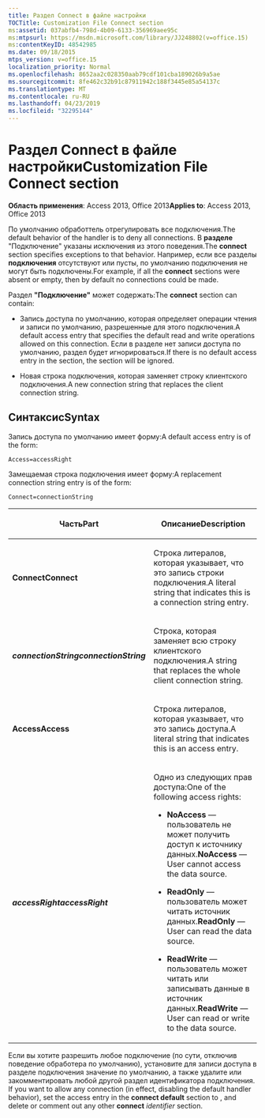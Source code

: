 ```yaml
---
title: Раздел Connect в файле настройки
TOCTitle: Customization File Connect section
ms:assetid: 037abfb4-798d-4b09-6133-356969aee95c
ms:mtpsurl: https://msdn.microsoft.com/library/JJ248802(v=office.15)
ms:contentKeyID: 48542985
ms.date: 09/18/2015
mtps_version: v=office.15
localization_priority: Normal
ms.openlocfilehash: 8652aa2c028350aab79cdf101cba189026b9a5ae
ms.sourcegitcommit: 8fe462c32b91c87911942c188f3445e85a54137c
ms.translationtype: MT
ms.contentlocale: ru-RU
ms.lasthandoff: 04/23/2019
ms.locfileid: "32295144"
---
```

# <a name="customization-file-connect-section"></a><span data-ttu-id="3e2d9-102">Раздел Connect в файле настройки</span><span class="sxs-lookup"><span data-stu-id="3e2d9-102">Customization File Connect section</span></span>

<span data-ttu-id="3e2d9-103">**Область применения**: Access 2013, Office 2013</span><span class="sxs-lookup"><span data-stu-id="3e2d9-103">**Applies to**: Access 2013, Office 2013</span></span>

<span data-ttu-id="3e2d9-104">По умолчанию обработтель отрегулировать все подключения.</span><span class="sxs-lookup"><span data-stu-id="3e2d9-104">The default behavior of the handler is to deny all connections.</span></span> <span data-ttu-id="3e2d9-105">В **разделе** "Подключение" указаны исключения из этого поведения.</span><span class="sxs-lookup"><span data-stu-id="3e2d9-105">The **connect** section specifies exceptions to that behavior.</span></span> <span data-ttu-id="3e2d9-106">Например, если все разделы **подключения** отсутствуют или пусты, по умолчанию подключения не могут быть подключены.</span><span class="sxs-lookup"><span data-stu-id="3e2d9-106">For example, if all the **connect** sections were absent or empty, then by default no connections could be made.</span></span>

<span data-ttu-id="3e2d9-107">Раздел **"Подключение"** может содержать:</span><span class="sxs-lookup"><span data-stu-id="3e2d9-107">The **connect** section can contain:</span></span>

- <span data-ttu-id="3e2d9-108">Запись доступа по умолчанию, которая определяет операции чтения и записи по умолчанию, разрешенные для этого подключения.</span><span class="sxs-lookup"><span data-stu-id="3e2d9-108">A default access entry that specifies the default read and write operations allowed on this connection.</span></span> <span data-ttu-id="3e2d9-109">Если в разделе нет записи доступа по умолчанию, раздел будет игнорироваться.</span><span class="sxs-lookup"><span data-stu-id="3e2d9-109">If there is no default access entry in the section, the section will be ignored.</span></span>

- <span data-ttu-id="3e2d9-110">Новая строка подключения, которая заменяет строку клиентского подключения.</span><span class="sxs-lookup"><span data-stu-id="3e2d9-110">A new connection string that replaces the client connection string.</span></span>

## <a name="syntax"></a><span data-ttu-id="3e2d9-111">Синтаксис</span><span class="sxs-lookup"><span data-stu-id="3e2d9-111">Syntax</span></span>

<span data-ttu-id="3e2d9-112">Запись доступа по умолчанию имеет форму:</span><span class="sxs-lookup"><span data-stu-id="3e2d9-112">A default access entry is of the form:</span></span>

`Access=accessRight`

<span data-ttu-id="3e2d9-113">Замещаемая строка подключения имеет форму:</span><span class="sxs-lookup"><span data-stu-id="3e2d9-113">A replacement connection string entry is of the form:</span></span>

`Connect=connectionString`

<table>
<colgroup>
<col style="width: 50%" />
<col style="width: 50%" />
</colgroup>
<thead>
<tr class="header">
<th><p><span data-ttu-id="3e2d9-114">Часть</span><span class="sxs-lookup"><span data-stu-id="3e2d9-114">Part</span></span></p></th>
<th><p><span data-ttu-id="3e2d9-115">Описание</span><span class="sxs-lookup"><span data-stu-id="3e2d9-115">Description</span></span></p></th>
</tr>
</thead>
<tbody>
<tr class="odd">
<td><p><span data-ttu-id="3e2d9-116"><strong>Connect</strong></span><span class="sxs-lookup"><span data-stu-id="3e2d9-116"><strong>Connect</strong></span></span></p></td>
<td><p><span data-ttu-id="3e2d9-117">Строка литералов, которая указывает, что это запись строки подключения.</span><span class="sxs-lookup"><span data-stu-id="3e2d9-117">A literal string that indicates this is a connection string entry.</span></span></p></td>
</tr>
<tr class="even">
<td><p><span data-ttu-id="3e2d9-118"><strong><em>connectionString</em></strong></span><span class="sxs-lookup"><span data-stu-id="3e2d9-118"><strong><em>connectionString</em></strong></span></span></p></td>
<td><p><span data-ttu-id="3e2d9-119">Строка, которая заменяет всю строку клиентского подключения.</span><span class="sxs-lookup"><span data-stu-id="3e2d9-119">A string that replaces the whole client connection string.</span></span></p></td>
</tr>
<tr class="odd">
<td><p><span data-ttu-id="3e2d9-120"><strong>Access</strong></span><span class="sxs-lookup"><span data-stu-id="3e2d9-120"><strong>Access</strong></span></span></p></td>
<td><p><span data-ttu-id="3e2d9-121">Строка литералов, которая указывает, что это запись доступа.</span><span class="sxs-lookup"><span data-stu-id="3e2d9-121">A literal string that indicates this is an access entry.</span></span></p></td>
</tr>
<tr class="even">
<td><p><span data-ttu-id="3e2d9-122"><strong><em>accessRight</em></strong></span><span class="sxs-lookup"><span data-stu-id="3e2d9-122"><strong><em>accessRight</em></strong></span></span></p></td>
<td><p><span data-ttu-id="3e2d9-123">Одно из следующих прав доступа:</span><span class="sxs-lookup"><span data-stu-id="3e2d9-123">One of the following access rights:</span></span></p>
<p></p>
<ul>
<li><p><span data-ttu-id="3e2d9-124"><strong>NoAccess</strong> — пользователь не может получить доступ к источнику данных.</span><span class="sxs-lookup"><span data-stu-id="3e2d9-124"><strong>NoAccess</strong> — User cannot access the data source.</span></span></p></li>
<li><p><span data-ttu-id="3e2d9-125"><strong>ReadOnly</strong> — пользователь может читать источник данных.</span><span class="sxs-lookup"><span data-stu-id="3e2d9-125"><strong>ReadOnly</strong> — User can read the data source.</span></span></p></li>
<li><p><span data-ttu-id="3e2d9-126"><strong>ReadWrite</strong> — пользователь может читать или записывать данные в источник данных.</span><span class="sxs-lookup"><span data-stu-id="3e2d9-126"><strong>ReadWrite</strong> — User can read or write to the data source.</span></span></p></li>
</ul>
<p></p></td>
</tr>
</tbody>
</table>


<span data-ttu-id="3e2d9-127">Если вы хотите разрешить любое подключение (по сути, отключив поведение обработера по умолчанию), установите для   записи доступа в разделе подключения значение по умолчанию, а также удалите или закомментировать любой другой раздел идентификатора подключения. </span><span class="sxs-lookup"><span data-stu-id="3e2d9-127">If you want to allow any connection (in effect, disabling the default handler behavior), set the access entry in the **connect default** section to , and delete or comment out any other **connect** *identifier* section.</span></span>


